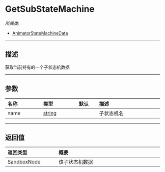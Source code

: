 # GetSubStateMachine

*所属类*:
* [AnimatorStateMachineData](/Api/Classes/Animation/AnimatorStateMachineData.md)
------------------------------------------------------------------------------------------
## 描述

获取当前持有的一个子状态机数据

------------------------------------------------------------------------------------------
## 参数

|<div style="width:100px">名称</div>|<div style="width:100px">类型</div>|<div style="width:50px">默认</div>|<div style="width:350px">描述</div>|
|:---|:---|:---|:---|
|name|[string](/Api/DataType/String.md)||子状态机名|

------------------------------------------------------------------------------------------
## 返回值

|<div style="width:150px">返回类型</div>|<div style="width:520px">概要</div>|
|:---|:---|
|[SandboxNode](/Api/Classes/Base/SandboxNode.md)|该子状态机数据|
